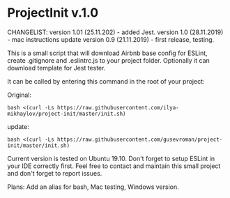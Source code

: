 # ProjectInit v.1.0

CHANGELIST:
version 1.01 (25.11.202) - added Jest.
version 1.0 (28.11.2019) - mac instructions update
version 0.9 (21.11.2019) - first release, testing.

This is a small script that will download Airbnb base config for ESLint, create .gitignore and .eslintrc.js to your project folder. Optionally it can download template for Jest tester.

It can be called by entering this command in the root of your project:

Original:
```
bash <(curl -Ls https://raw.githubusercontent.com/ilya-mikhaylov/project-init/master/init.sh)
```

update:
```
bash <(curl -Ls https://raw.githubusercontent.com/gusevroman/project-init/master/init.sh)
```

Current version is tested on Ubuntu 19.10. Don't forget to setup ESLint in your IDE correctly first.
Feel free to contact and maintain this small project and don't forget to report issues.

Plans: Add an alias for bash, Mac testing, Windows version.
